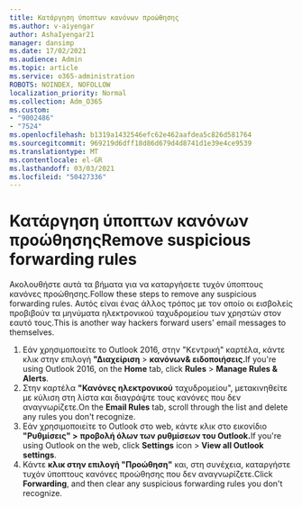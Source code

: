 ```yaml
---
title: Κατάργηση ύποπτων κανόνων προώθησης
ms.author: v-aiyengar
author: AshaIyengar21
manager: dansimp
ms.date: 17/02/2021
ms.audience: Admin
ms.topic: article
ms.service: o365-administration
ROBOTS: NOINDEX, NOFOLLOW
localization_priority: Normal
ms.collection: Adm_O365
ms.custom:
- "9002486"
- "7524"
ms.openlocfilehash: b1319a1432546efc62e462aafdea5c826d581764
ms.sourcegitcommit: 969219d6dff18d86d679d4d8741d1e39e4ce9539
ms.translationtype: MT
ms.contentlocale: el-GR
ms.lasthandoff: 03/03/2021
ms.locfileid: "50427336"
---
```

# <a name="remove-suspicious-forwarding-rules"></a><span data-ttu-id="0ef45-102">Κατάργηση ύποπτων κανόνων προώθησης</span><span class="sxs-lookup"><span data-stu-id="0ef45-102">Remove suspicious forwarding rules</span></span>

<span data-ttu-id="0ef45-103">Ακολουθήστε αυτά τα βήματα για να καταργήσετε τυχόν ύποπτους κανόνες προώθησης.</span><span class="sxs-lookup"><span data-stu-id="0ef45-103">Follow these steps to remove any suspicious forwarding rules.</span></span> <span data-ttu-id="0ef45-104">Αυτός είναι ένας άλλος τρόπος με τον οποίο οι εισβολείς προβιβούν τα μηνύματα ηλεκτρονικού ταχυδρομείου των χρηστών στον εαυτό τους.</span><span class="sxs-lookup"><span data-stu-id="0ef45-104">This is another way hackers forward users' email messages to themselves.</span></span>

1. <span data-ttu-id="0ef45-105">Εάν χρησιμοποιείτε το Outlook 2016,  στην "Κεντρική" καρτέλα, κάντε κλικ στην επιλογή **"Διαχείριση**  >  **κανόνων& ειδοποιήσεις.**</span><span class="sxs-lookup"><span data-stu-id="0ef45-105">If you're using Outlook 2016, on the **Home** tab, click **Rules** > **Manage Rules & Alerts**.</span></span> 
1. <span data-ttu-id="0ef45-106">Στην καρτέλα **"Κανόνες ηλεκτρονικού** ταχυδρομείου", μετακινηθείτε με κύλιση στη λίστα και διαγράψτε τους κανόνες που δεν αναγνωρίζετε.</span><span class="sxs-lookup"><span data-stu-id="0ef45-106">On the **Email Rules** tab, scroll through the list and delete any rules you don't recognize.</span></span>
1. <span data-ttu-id="0ef45-107">Εάν χρησιμοποιείτε το Outlook στο web, κάντε κλικ στο εικονίδιο **"Ρυθμίσεις" >** **προβολή όλων των ρυθμίσεων του Outlook.**</span><span class="sxs-lookup"><span data-stu-id="0ef45-107">If you're using Outlook on the web, click **Settings** icon > **View all Outlook settings**.</span></span>
1. <span data-ttu-id="0ef45-108">Κάντε **κλικ στην επιλογή "Προώθηση"** και, στη συνέχεια, καταργήστε τυχόν ύποπτους κανόνες προώθησης που δεν αναγνωρίζετε.</span><span class="sxs-lookup"><span data-stu-id="0ef45-108">Click **Forwarding**, and then clear any suspicious forwarding rules you don't recognize.</span></span>
